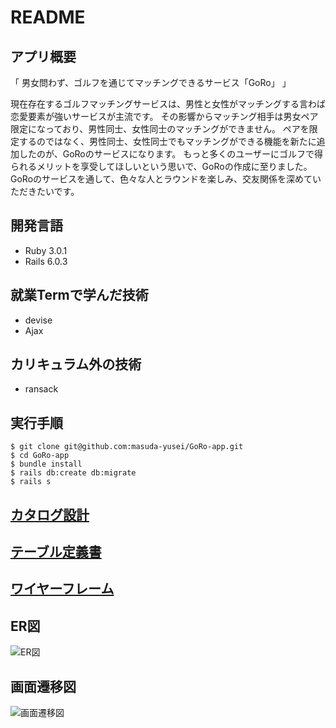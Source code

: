 # README

## アプリ概要

「 男女問わず、ゴルフを通じてマッチングできるサービス「GoRo」 」

現在存在するゴルフマッチングサービスは、男性と女性がマッチングする言わば恋愛要素が強いサービスが主流です。
その影響からマッチング相手は男女ペア限定になっており、男性同士、女性同士のマッチングができません。
ペアを限定するのではなく、男性同士、女性同士でもマッチングができる機能を新たに追加したのが、GoRoのサービスになります。
もっと多くのユーザーにゴルフで得られるメリットを享受してほしいという思いで、GoRoの作成に至りました。
GoRoのサービスを通して、色々な人とラウンドを楽しみ、交友関係を深めていただきたいです。


## 開発言語

* Ruby 3.0.1
* Rails 6.0.3


## 就業Termで学んだ技術
* devise
* Ajax


## カリキュラム外の技術
* ransack


## 実行手順
```
$ git clone git@github.com:masuda-yusei/GoRo-app.git
$ cd GoRo-app
$ bundle install
$ rails db:create db:migrate
$ rails s
```

## [カタログ設計](https://docs.google.com/spreadsheets/d/169RJVz0vKthdUOc6tCf-xEJ_7yor1i686kboFO7hV4k/edit?usp=sharing)


## [テーブル定義書](https://docs.google.com/spreadsheets/d/1YOYFo0JBxFrlodJ0-DzeXo0My46khpPH-eesvg_a8Nw/edit?usp=sharing)


## [ワイヤーフレーム](https://cacoo.com/diagrams/uG7U9TAQhQ7mNsON/987DD)


## ER図
![ER図](https://cacoo.com/diagrams/7Iki6fpO4pGrW02L-95A5D.png)


## 画面遷移図
![画面遷移図](https://user-images.githubusercontent.com/89350963/144876045-50f42521-8665-459c-bce7-a4133ace5a69.png)